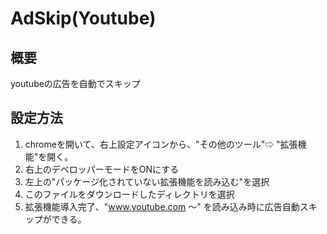 # AdSkip(Youtube)

## 概要
youtubeの広告を自動でスキップ

## 設定方法
1. chromeを開いて、右上設定アイコンから、"その他のツール"⇨ "拡張機能"を開く。
2. 右上のデベロッパーモードをONにする
3. 左上の"パッケージ化されていない拡張機能を読み込む"を選択
4. このファイルをダウンロードしたディレクトリを選択
5. 拡張機能導入完了、"www.youtube.com 〜" を読み込み時に広告自動スキップができる。
